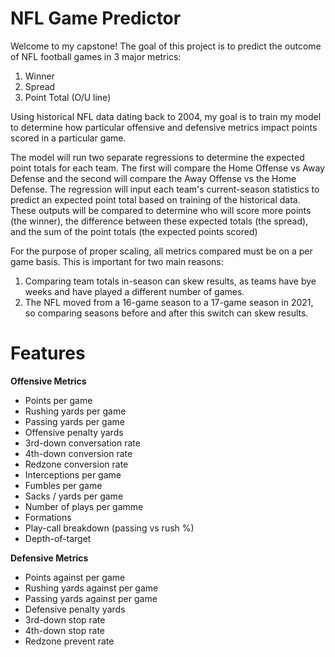 # NFL Game Predictor

Welcome to my capstone! The goal of this project is to predict the outcome of NFL football games in 3 major metrics:
1. Winner
2. Spread
3. Point Total (O/U line)

Using historical NFL data dating back to 2004, my goal is to train my model to determine how particular offensive and defensive metrics impact points scored in a particular game. 

The model will run two separate regressions to determine the expected point totals for each team. The first will compare the Home Offense vs Away Defense and the second will compare the Away Offense vs the Home Defense. The regression will input each team's current-season statistics to predict an expected point total based on training of the historical data. These outputs will be compared to determine who will score more points (the winner), the difference between these expected totals (the spread), and the sum of the point totals (the expected points scored)

For the purpose of proper scaling, all metrics compared must be on a per game basis. This is important for two main reasons:
1. Comparing team totals in-season can skew results, as teams have bye weeks and have played a different number of games.
2. The NFL moved from a 16-game season to a 17-game season in 2021, so comparing seasons before and after this switch can skew results.

# Features

**Offensive Metrics**
- Points per game
- Rushing yards per game
- Passing yards per game
- Offensive penalty yards
- 3rd-down conversation rate
- 4th-down conversion rate
- Redzone conversion rate
- Interceptions per game
- Fumbles per game
- Sacks / yards per game
- Number of plays per gamme
- Formations
- Play-call breakdown (passing vs rush %)
- Depth-of-target

**Defensive Metrics**
- Points against per game
- Rushing yards against per game
- Passing yards against per game
- Defensive penalty yards
- 3rd-down stop rate
- 4th-down stop rate
- Redzone prevent rate



